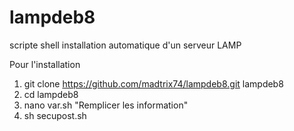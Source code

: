# lampdeb8
scripte shell installation automatique d'un serveur LAMP

Pour l'installation 
  1. git clone https://github.com/madtrix74/lampdeb8.git lampdeb8
  2. cd lampdeb8
  3. nano var.sh "Remplicer les information"
  4. sh secupost.sh
